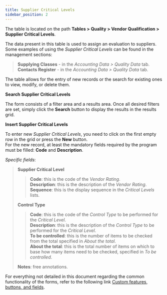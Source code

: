 ```yaml
---
title: Supplier Critical Levels 
sidebar_position: 2
---
```


The table is located on the path **Tables > Quality > Vendor Qualification > Supplier Critical Levels**.

The data present in this table is used to assign an evaluation to suppliers.   
Some examples of using the *Supplier Critical Levels* can be found in the management sections:
> **Supplying Classes** - in the *Accounting Data > Quality Data* tab.   
> **Contacts Register** - in the *Accounting Data > Quality Data* tab.   

The table allows for the entry of new records or the search for existing ones to view, modify, or delete them.

**Search Supplier Critical Levels**

The form consists of a filter area and a results area. Once all desired filters are set, simply click the **Search** button to display the results in the results grid.

**Insert Supplier Critical Levels**

To enter new *Supplier Critical Levels*, you need to click on the first empty row in the grid or press the **New** button.   
For the new record, at least the mandatory fields required by the program must be filled: **Code** and **Description**.

*Specific fields*: 

> **Supplier Critical Level**   
>> **Code**: this is the code of the *Vendor Rating*.   
>> **Description**: this is the description of the *Vendor Rating*.   
>> **Sequence**: this is the display sequence in the *Critical Levels* lists.   
>
> **Control Type**   
>> **Code**: this is the code of the *Control Type* to be performed for the *Critical Level*.   
>> **Description**: this is the description of the *Control Type* to be performed for the *Critical Level*.   
>> **To be controlled**: this is the number of items to be checked from the total specified in *About the total*.   
>> **About the total**: this is the total number of items on which to base how many items need to be checked, specified in *To be controlled*.   
>
> **Notes**: free annotations.

For everything not detailed in this document regarding the common functionality of the forms, refer to the following link [Custom features, buttons, and fields](/docs/guide/common).